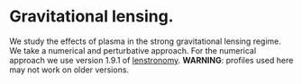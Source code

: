 # Gravitational lensing.
We study the effects of plasma in the strong gravitational lensing regime. We take a numerical and perturbative approach.
For the numerical approach we use version 1.9.1 of [lenstronomy](https://github.com/sibirrer/lenstronomy). **WARNING**: profiles used here may not work on older versions.
